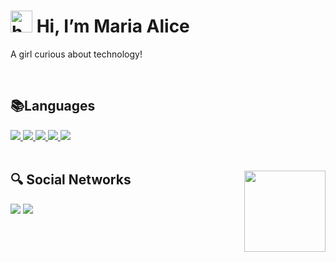 <div class="description" style="display: inline_block">
    <h1><img src="https://raw.githubusercontent.com/iampavangandhi/iampavangandhi/master/gifs/Hi.gif" height= 35px; alt="hello"> Hi, I’m Maria Alice</h1>
    <a href="https://github.com/The-Ongaro"></a>
    <p>A girl curious about technology!</p>

</div>
<br>

<div class="languages" style="display: inline_block">
  <h2>📚Languages</h2>
  <a href="https://github.com/The-Ongaro">
    <img src="https://img.shields.io/badge/Node.js-43853D?style=for-the-badge&logo=node.js&logoColor=white">
    <img src="https://img.shields.io/badge/JavaScript-323330?style=for-the-badge&logo=javascript&logoColor=F7DF1E">
    <img src="https://img.shields.io/badge/-ReactJs-61DAFB?logo=react&logoColor=white&style=for-the-badge">
    <img src="https://img.shields.io/badge/HTML5-E34F26?style=for-the-badge&logo=html5&logoColor=white">
    <img src="https://img.shields.io/badge/CSS3-1572B6?style=for-the-badge&logo=css3&logoColor=white">
   </a>
</div>
<br>

<div class="social networks" style="display: inline_block">
  <a href="https://github.com/The-Ongaro"><img align=right   src="https://camo.githubusercontent.com/e4a569755580f96dce0e6d65bc761e0d9aef0fecae524ec73a1b0be60fc934fa/68747470733a2f2f7777772e6d79676f2e67652f75706c6f6164732f626c6f672f313538343032333739352e6a7067" height= 130px></a>
  <h2>🔍 Social Networks</h2>
 
  <a href="https://www.instagram.com/ongaro__/"><img src="https://img.shields.io/badge/Instagram-E4405F?style=for-the-badge&logo=instagram&logoColor=white"></a>
  <a href="https://www.linkedin.com/in/maria-alice-zetune-ongaro-833084286/"><img src="https://img.shields.io/badge/LinkedIn-0077B5?style=for-the-badge&logo=linkedin&logoColor=white"></a>

